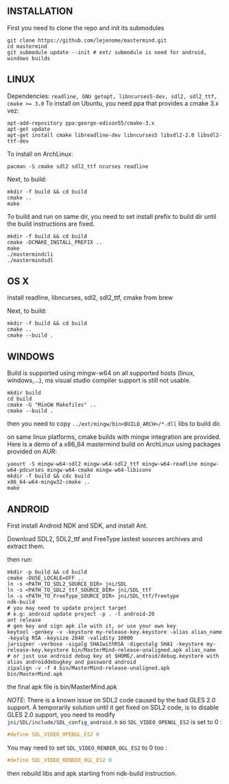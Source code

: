 INSTALLATION
---

First you need to clone the repo and init its submodules
```shel
git clone https://github.com/lejenome/mastermind.git
cd mastermind
git submodule update --init # ext/ submodule is need for android, windows builds
```

LINUX
---
Dependencies: `readline, GNU getopt, libncurses5-dev, sdl2, sdl2_ttf, cmake >= 3.0`
To install on Ubuntu, you need ppa that provides a cmake 3.x vez:
```shell
apt-add-repository ppa:george-edison55/cmake-3.x
apt-get update
apt-get install cmake libreadline-dev libncurses5 libsdl2-2.0 libsdl2-ttf-dev
```
To install on ArchLinux:
```shell
pacman -S cmake sdl2 sdl2_ttf ncurses readline
```

Next, to build:
```shell
mkdir -f build && cd build
cmake ..
make
```

To build and run on same dir, you need to set install prefix to build dir until
the build instructions are fixed.
```shell
mkdir -f build && cd build
cmake -DCMAKE_INSTALL_PREFIX ..
make
./mastermindcli
./mastermindsdl
```

OS X
---
Install readline, libncurses, sdl2, sdl2_ttf, cmake from brew

Next, to build:
```shell
mkdir -f build && cd build
cmake ..
cmake --build .
```

WINDOWS
---
Build is supported using mingw-w64 on all supported hosts (linux, windows,...),
ms visual studio compiler support is still not  usable.
```shell
mkdir build
cd build
cmake -G "MinGW Makefiles" ..
cmake --build .
```
then you need to copy `../ext/mingw/bin<BUILD_ARCH>/*.dll` libs to build dir.

on same linux platforms, cmake builds with mingw integration are provided. Here
is a demo of a x86_64 mastermind build on ArchLinux using packages provided on
AUR:
```shell
yaourt -S mingw-w64-sdl2 mingw-w64-sdl2_ttf mingw-w64-readline mingw-w64-pdcurses mingw-w64-cmake mingw-w64-libiconv
mkdir -f build && cdc build
x86_64-w64-mingw32-cmake ..
make
```

ANDROID
---
First install Android NDK and SDK, and install Ant.

Download SDL2, SDL2_ttf and FreeType lastest sources archives and extract them.

then run:
```shell
mkdir -p build && cd build
cmake -DUSE_LOCALE=OFF ..
ln -s <PATH_TO_SDL2_SOURCE_DIR> jni/SDL
ln -s <PATH_TO_SDL2_ttf_SOURCE_DIR> jni/SDL_ttf
ln -s <PATH_TO_FreeType_SOURCE_DIR> jni/SDL_ttf/freetype
ndk-build
# you may need to update project target
# e.g: android update project -p . -t android-20
ant release
# gen key and sign apk ile with it, or use your own key
keytool -genkey -v -keystore my-release-key.keystore -alias alias_name -keyalg RSA -keysize 2048 -validity 10000
jarsigner -verbose -sigalg SHA1withRSA -digestalg SHA1 -keystore my-release-key.keystore bin/MasterMind-release-unaligned.apk alias_name
# or just use android debug key at $HOME/.android/debug.keystore with alias androiddebugkey and password android
zipalign -v -f 4 bin/MasterMind-release-unaligned.apk bin/MasterMind.apk
```
the final apk file is bin/MasterMind.apk

*NOTE*: There is a known issue on SDL2 code caused by the bad GLES 2.0 support.
A temporarily solution until it get fixed on SDL2 code, is to disable GLES 2.0
support, you need to modify `jni/SDL/include/SDL_config_android.h` so `SDL_VIDEO_OPENGL_ES2` is set to 0 :
```c
#define SDL_VIDEO_OPENGL_ES2 0
```
You may need to set `SDL_VIDEO_RENDER_OGL_ES2` to 0 too :
```c
#define SDL_VIDEO_RENDER_OGL_ES2 0
```
then rebuild libs and apk starting from ndk-build instruction.

